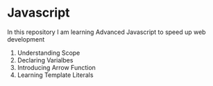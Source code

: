 # Javascript

In this repository I am learning Advanced Javascript to speed up web development

1. Understanding Scope
2. Declaring Varialbes
3. Introducing Arrow Function
4. Learning Template Literals
